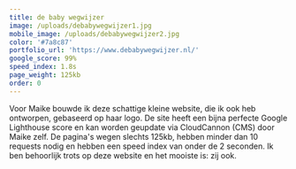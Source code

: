 ```yaml
---
title: de baby wegwijzer
image: /uploads/debabywegwijzer1.jpg
mobile_image: /uploads/debabywegwijzer2.jpg
color: '#7a8c87'
portfolio_url: 'https://www.debabywegwijzer.nl/'
google_score: 99%
speed_index: 1.8s
page_weight: 125kb
order: 0
---
```


Voor Maike bouwde ik deze schattige kleine website, die ik ook heb ontworpen, gebaseerd op haar logo. De site heeft een bijna perfecte Google Lighthouse score en kan worden geupdate via CloudCannon (CMS) door Maike zelf. De pagina's wegen slechts 125kb, hebben minder dan 10 requests nodig en hebben een speed index van onder de 2 seconden. Ik ben behoorlijk trots op deze website en het mooiste is: zij ook.